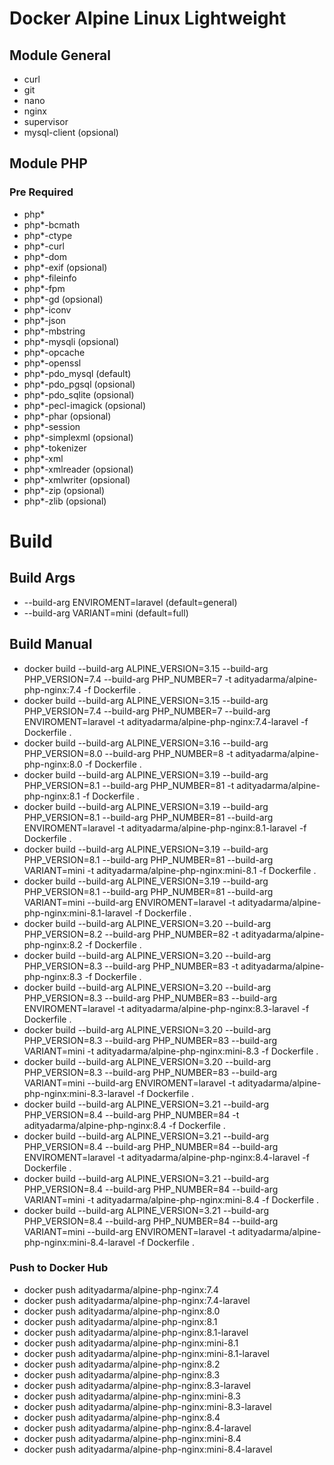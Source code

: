 # Docker Alpine Linux Lightweight

## Module General
- curl
- git
- nano
- nginx
- supervisor
- mysql-client (opsional)

## Module PHP
### Pre Required
- php*
- php*-bcmath
- php*-ctype
- php*-curl
- php*-dom
- php*-exif (opsional)
- php*-fileinfo
- php*-fpm
- php*-gd (opsional)
- php*-iconv
- php*-json
- php*-mbstring
- php*-mysqli (opsional)
- php*-opcache
- php*-openssl
- php*-pdo_mysql (default)
- php*-pdo_pgsql (opsional)
- php*-pdo_sqlite (opsional)
- php*-pecl-imagick (opsional)
- php*-phar (opsional)
- php*-session
- php*-simplexml (opsional)
- php*-tokenizer
- php*-xml
- php*-xmlreader (opsional)
- php*-xmlwriter (opsional)
- php*-zip (opsional)
- php*-zlib (opsional)

# Build

## Build Args
- --build-arg ENVIROMENT=laravel (default=general)
- --build-arg VARIANT=mini (default=full)

## Build Manual
- docker build --build-arg ALPINE_VERSION=3.15 --build-arg PHP_VERSION=7.4 --build-arg PHP_NUMBER=7 -t adityadarma/alpine-php-nginx:7.4 -f Dockerfile .
- docker build --build-arg ALPINE_VERSION=3.15 --build-arg PHP_VERSION=7.4 --build-arg PHP_NUMBER=7 --build-arg ENVIROMENT=laravel -t adityadarma/alpine-php-nginx:7.4-laravel -f Dockerfile .
- docker build --build-arg ALPINE_VERSION=3.16 --build-arg PHP_VERSION=8.0 --build-arg PHP_NUMBER=8 -t adityadarma/alpine-php-nginx:8.0 -f Dockerfile .
- docker build --build-arg ALPINE_VERSION=3.19 --build-arg PHP_VERSION=8.1 --build-arg PHP_NUMBER=81 -t adityadarma/alpine-php-nginx:8.1 -f Dockerfile .
- docker build --build-arg ALPINE_VERSION=3.19 --build-arg PHP_VERSION=8.1 --build-arg PHP_NUMBER=81 --build-arg ENVIROMENT=laravel -t adityadarma/alpine-php-nginx:8.1-laravel -f Dockerfile .
- docker build --build-arg ALPINE_VERSION=3.19 --build-arg PHP_VERSION=8.1 --build-arg PHP_NUMBER=81 --build-arg VARIANT=mini -t adityadarma/alpine-php-nginx:mini-8.1 -f Dockerfile .
- docker build --build-arg ALPINE_VERSION=3.19 --build-arg PHP_VERSION=8.1 --build-arg PHP_NUMBER=81 --build-arg VARIANT=mini --build-arg ENVIROMENT=laravel -t adityadarma/alpine-php-nginx:mini-8.1-laravel -f Dockerfile .
- docker build --build-arg ALPINE_VERSION=3.20 --build-arg PHP_VERSION=8.2 --build-arg PHP_NUMBER=82 -t adityadarma/alpine-php-nginx:8.2 -f Dockerfile .
- docker build --build-arg ALPINE_VERSION=3.20 --build-arg PHP_VERSION=8.3 --build-arg PHP_NUMBER=83 -t adityadarma/alpine-php-nginx:8.3 -f Dockerfile .
- docker build --build-arg ALPINE_VERSION=3.20 --build-arg PHP_VERSION=8.3 --build-arg PHP_NUMBER=83 --build-arg ENVIROMENT=laravel -t adityadarma/alpine-php-nginx:8.3-laravel -f Dockerfile .
- docker build --build-arg ALPINE_VERSION=3.20 --build-arg PHP_VERSION=8.3 --build-arg PHP_NUMBER=83 --build-arg VARIANT=mini -t adityadarma/alpine-php-nginx:mini-8.3 -f Dockerfile .
- docker build --build-arg ALPINE_VERSION=3.20 --build-arg PHP_VERSION=8.3 --build-arg PHP_NUMBER=83 --build-arg VARIANT=mini --build-arg ENVIROMENT=laravel -t adityadarma/alpine-php-nginx:mini-8.3-laravel -f Dockerfile .
- docker build --build-arg ALPINE_VERSION=3.21 --build-arg PHP_VERSION=8.4 --build-arg PHP_NUMBER=84 -t adityadarma/alpine-php-nginx:8.4 -f Dockerfile .
- docker build --build-arg ALPINE_VERSION=3.21 --build-arg PHP_VERSION=8.4 --build-arg PHP_NUMBER=84 --build-arg ENVIROMENT=laravel -t adityadarma/alpine-php-nginx:8.4-laravel -f Dockerfile .
- docker build --build-arg ALPINE_VERSION=3.21 --build-arg PHP_VERSION=8.4 --build-arg PHP_NUMBER=84 --build-arg VARIANT=mini -t adityadarma/alpine-php-nginx:mini-8.4 -f Dockerfile .
- docker build --build-arg ALPINE_VERSION=3.21 --build-arg PHP_VERSION=8.4 --build-arg PHP_NUMBER=84 --build-arg VARIANT=mini --build-arg ENVIROMENT=laravel -t adityadarma/alpine-php-nginx:mini-8.4-laravel -f Dockerfile .

### Push to Docker Hub
- docker push adityadarma/alpine-php-nginx:7.4
- docker push adityadarma/alpine-php-nginx:7.4-laravel
- docker push adityadarma/alpine-php-nginx:8.0
- docker push adityadarma/alpine-php-nginx:8.1
- docker push adityadarma/alpine-php-nginx:8.1-laravel
- docker push adityadarma/alpine-php-nginx:mini-8.1
- docker push adityadarma/alpine-php-nginx:mini-8.1-laravel
- docker push adityadarma/alpine-php-nginx:8.2
- docker push adityadarma/alpine-php-nginx:8.3
- docker push adityadarma/alpine-php-nginx:8.3-laravel
- docker push adityadarma/alpine-php-nginx:mini-8.3
- docker push adityadarma/alpine-php-nginx:mini-8.3-laravel
- docker push adityadarma/alpine-php-nginx:8.4
- docker push adityadarma/alpine-php-nginx:8.4-laravel
- docker push adityadarma/alpine-php-nginx:mini-8.4
- docker push adityadarma/alpine-php-nginx:mini-8.4-laravel